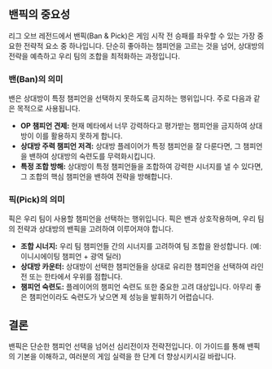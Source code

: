 ## 밴픽의 중요성

리그 오브 레전드에서 밴픽(Ban & Pick)은 게임 시작 전 승패를 좌우할 수 있는 가장 중요한 전략적 요소 중 하나입니다. 단순히 좋아하는 챔피언을 고르는 것을 넘어, 상대방의 전략을 예측하고 우리 팀의 조합을 최적화하는 과정입니다.

### 밴(Ban)의 의미

밴은 상대방이 특정 챔피언을 선택하지 못하도록 금지하는 행위입니다. 주로 다음과 같은 목적으로 사용됩니다.

*   **OP 챔피언 견제:** 현재 메타에서 너무 강력하다고 평가받는 챔피언을 금지하여 상대방이 이를 활용하지 못하게 합니다.
*   **상대방 주력 챔피언 저격:** 상대방 플레이어가 특정 챔피언을 잘 다룬다면, 그 챔피언을 밴하여 상대방의 숙련도를 무력화시킵니다.
*   **특정 조합 방해:** 상대방이 특정 챔피언들을 조합하여 강력한 시너지를 낼 수 있다면, 그 조합의 핵심 챔피언을 밴하여 전략을 방해합니다.

### 픽(Pick)의 의미

픽은 우리 팀이 사용할 챔피언을 선택하는 행위입니다. 픽은 밴과 상호작용하며, 우리 팀의 전략과 상대방의 밴픽을 고려하여 이루어져야 합니다.

*   **조합 시너지:** 우리 팀 챔피언들 간의 시너지를 고려하여 팀 조합을 완성합니다. (예: 이니시에이팅 챔피언 + 광역 딜러)
*   **상대방 카운터:** 상대방이 선택한 챔피언들을 상대로 유리한 챔피언을 선택하여 라인전 또는 한타에서 우위를 점합니다.
*   **챔피언 숙련도:** 플레이어의 챔피언 숙련도 또한 중요한 고려 대상입니다. 아무리 좋은 챔피언이라도 숙련도가 낮으면 제 성능을 발휘하기 어렵습니다.

## 결론

밴픽은 단순한 챔피언 선택을 넘어선 심리전이자 전략전입니다. 이 가이드를 통해 밴픽의 기본을 이해하고, 여러분의 게임 실력을 한 단계 더 향상시키시길 바랍니다.